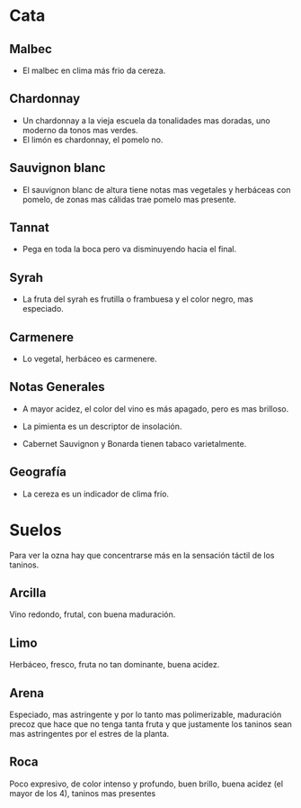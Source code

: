 # Cata

## Malbec

- El malbec en clima más frio da cereza.

## Chardonnay

- Un chardonnay a la vieja escuela da tonalidades mas doradas, uno moderno da tonos mas verdes.
- El limón es chardonnay, el pomelo no.

## Sauvignon blanc

- El sauvignon blanc de altura tiene notas mas vegetales y herbáceas con pomelo, de zonas mas cálidas trae pomelo mas presente.

## Tannat

- Pega en toda la boca pero va disminuyendo hacia el final.

## Syrah

- La fruta del syrah es frutilla o frambuesa y el color negro, mas especiado.

## Carmenere

- Lo vegetal, herbáceo es carmenere.

## Notas Generales

- A mayor acidez, el color del vino es más apagado, pero es mas brilloso.

- La pimienta es un descriptor de insolación.

- Cabernet Sauvignon y Bonarda tienen tabaco varietalmente.

## Geografía

- La cereza es un indicador de clima frío.

# Suelos

Para ver la ozna hay que concentrarse más en la sensación táctil de los taninos.

## Arcilla

Vino redondo, frutal, con buena maduración.

## Limo

Herbáceo, fresco, fruta no tan dominante, buena acidez.

## Arena

Especiado, mas astringente y por lo tanto mas polimerizable, maduración precoz que hace que no tenga tanta fruta y que justamente los taninos sean mas astringentes por el estres de la planta.

## Roca

Poco expresivo, de color intenso y profundo, buen brillo, buena acidez (el mayor de los 4), taninos mas presentes
